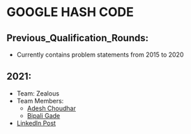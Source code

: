 # GOOGLE HASH CODE

## Previous_Qualification_Rounds: 
- Currently contains problem statements from 2015 to 2020

## 2021:
- Team: Zealous
- Team Members:
    - [Adesh Choudhar](https://github.com/AdeshChoudhar)
    - [Bipali Gade](https://github.com/Scarletleaph)
- [LinkedIn Post](https://www.linkedin.com/posts/adesh-choudhar_google-hashcode2021-hashcode-activity-6776280529261215744-cxm7)

